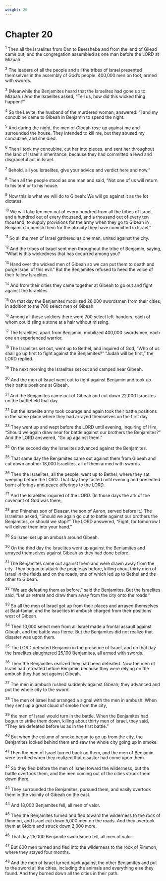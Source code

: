 ```yaml
---
weight: 20
---
```


# Chapter 20

<sup>1</sup> Then all the Israelites from Dan to Beersheba and from the land of Gilead came out, and the congregation assembled as one man before the LORD at Mizpah. 

<sup>2</sup> The leaders of all the people and all the tribes of Israel presented themselves in the assembly of God’s people: 400,000 men on foot, armed with swords. 

<sup>3</sup> (Meanwhile the Benjamites heard that the Israelites had gone up to Mizpah.) And the Israelites asked, “Tell us, how did this wicked thing happen?” 

<sup>4</sup> So the Levite, the husband of the murdered woman, answered: “I and my concubine came to Gibeah in Benjamin to spend the night. 

<sup>5</sup> And during the night, the men of Gibeah rose up against me and surrounded the house. They intended to kill me, but they abused my concubine, and she died. 

<sup>6</sup> Then I took my concubine, cut her into pieces, and sent her throughout the land of Israel’s inheritance, because they had committed a lewd and disgraceful act in Israel. 

<sup>7</sup> Behold, all you Israelites, give your advice and verdict here and now.” 

<sup>8</sup> Then all the people stood as one man and said, “Not one of us will return to his tent or to his house. 

<sup>9</sup> Now this is what we will do to Gibeah: We will go against it as the lot dictates. 

<sup>10</sup> We will take ten men out of every hundred from all the tribes of Israel, and a hundred out of every thousand, and a thousand out of every ten thousand, to supply provisions for the army when they go to Gibeah in Benjamin to punish them for the atrocity they have committed in Israel.” 

<sup>11</sup> So all the men of Israel gathered as one man, united against the city. 

<sup>12</sup> And the tribes of Israel sent men throughout the tribe of Benjamin, saying, “What is this wickedness that has occurred among you? 

<sup>13</sup> Hand over the wicked men of Gibeah so we can put them to death and purge Israel of this evil.” But the Benjamites refused to heed the voice of their fellow Israelites. 

<sup>14</sup> And from their cities they came together at Gibeah to go out and fight against the Israelites. 

<sup>15</sup> On that day the Benjamites mobilized 26,000 swordsmen from their cities, in addition to the 700 select men of Gibeah. 

<sup>16</sup> Among all these soldiers there were 700 select left-handers, each of whom could sling a stone at a hair without missing. 

<sup>17</sup> The Israelites, apart from Benjamin, mobilized 400,000 swordsmen, each one an experienced warrior. 

<sup>18</sup> The Israelites set out, went up to Bethel, and inquired of God, “Who of us shall go up first to fight against the Benjamites?” “Judah will be first,” the LORD replied. 

<sup>19</sup> The next morning the Israelites set out and camped near Gibeah. 

<sup>20</sup> And the men of Israel went out to fight against Benjamin and took up their battle positions at Gibeah. 

<sup>21</sup> And the Benjamites came out of Gibeah and cut down 22,000 Israelites on the battlefield that day. 

<sup>22</sup> But the Israelite army took courage and again took their battle positions in the same place where they had arrayed themselves on the first day. 

<sup>23</sup> They went up and wept before the LORD until evening, inquiring of Him, “Should we again draw near for battle against our brothers the Benjamites?” And the LORD answered, “Go up against them.” 

<sup>24</sup> On the second day the Israelites advanced against the Benjamites. 

<sup>25</sup> That same day the Benjamites came out against them from Gibeah and cut down another 18,000 Israelites, all of them armed with swords. 

<sup>26</sup> Then the Israelites, all the people, went up to Bethel, where they sat weeping before the LORD. That day they fasted until evening and presented burnt offerings and peace offerings to the LORD. 

<sup>27</sup> And the Israelites inquired of the LORD. (In those days the ark of the covenant of God was there, 

<sup>28</sup> and Phinehas son of Eleazar, the son of Aaron, served before it.) The Israelites asked, “Should we again go out to battle against our brothers the Benjamites, or should we stop?” The LORD answered, “Fight, for tomorrow I will deliver them into your hand.” 

<sup>29</sup> So Israel set up an ambush around Gibeah. 

<sup>30</sup> On the third day the Israelites went up against the Benjamites and arrayed themselves against Gibeah as they had done before. 

<sup>31</sup> The Benjamites came out against them and were drawn away from the city. They began to attack the people as before, killing about thirty men of Israel in the fields and on the roads, one of which led up to Bethel and the other to Gibeah. 

<sup>32</sup> “We are defeating them as before,” said the Benjamites. But the Israelites said, “Let us retreat and draw them away from the city onto the roads.” 

<sup>33</sup> So all the men of Israel got up from their places and arrayed themselves at Baal-tamar, and the Israelites in ambush charged from their positions west of Gibeah. 

<sup>34</sup> Then 10,000 select men from all Israel made a frontal assault against Gibeah, and the battle was fierce. But the Benjamites did not realize that disaster was upon them. 

<sup>35</sup> The LORD defeated Benjamin in the presence of Israel, and on that day the Israelites slaughtered 25,100 Benjamites, all armed with swords. 

<sup>36</sup> Then the Benjamites realized they had been defeated. Now the men of Israel had retreated before Benjamin because they were relying on the ambush they had set against Gibeah. 

<sup>37</sup> The men in ambush rushed suddenly against Gibeah; they advanced and put the whole city to the sword. 

<sup>38</sup> The men of Israel had arranged a signal with the men in ambush: When they sent up a great cloud of smoke from the city, 

<sup>39</sup> the men of Israel would turn in the battle. When the Benjamites had begun to strike them down, killing about thirty men of Israel, they said, “They are defeated before us as in the first battle.” 

<sup>40</sup> But when the column of smoke began to go up from the city, the Benjamites looked behind them and saw the whole city going up in smoke. 

<sup>41</sup> Then the men of Israel turned back on them, and the men of Benjamin were terrified when they realized that disaster had come upon them. 

<sup>42</sup> So they fled before the men of Israel toward the wilderness, but the battle overtook them, and the men coming out of the cities struck them down there. 

<sup>43</sup> They surrounded the Benjamites, pursued them, and easily overtook them in the vicinity of Gibeah on the east. 

<sup>44</sup> And 18,000 Benjamites fell, all men of valor. 

<sup>45</sup> Then the Benjamites turned and fled toward the wilderness to the rock of Rimmon, and Israel cut down 5,000 men on the roads. And they overtook them at Gidom and struck down 2,000 more. 

<sup>46</sup> That day 25,000 Benjamite swordsmen fell, all men of valor. 

<sup>47</sup> But 600 men turned and fled into the wilderness to the rock of Rimmon, where they stayed four months. 

<sup>48</sup> And the men of Israel turned back against the other Benjamites and put to the sword all the cities, including the animals and everything else they found. And they burned down all the cities in their path. 


